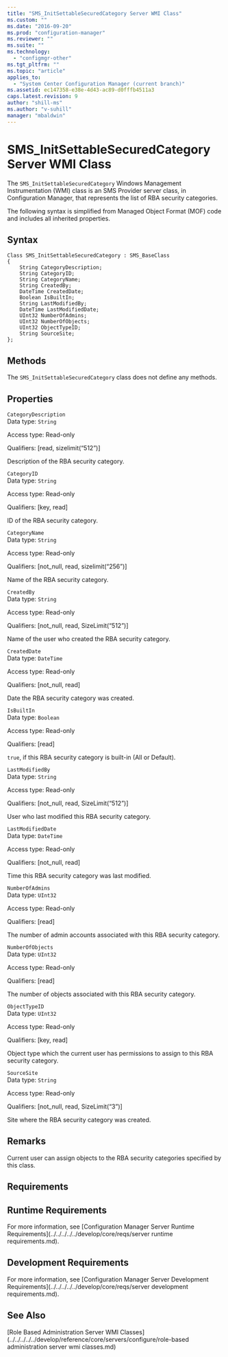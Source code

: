 ```yaml
---
title: "SMS_InitSettableSecuredCategory Server WMI Class"
ms.custom: ""
ms.date: "2016-09-20"
ms.prod: "configuration-manager"
ms.reviewer: ""
ms.suite: ""
ms.technology: 
  - "configmgr-other"
ms.tgt_pltfrm: ""
ms.topic: "article"
applies_to: 
  - "System Center Configuration Manager (current branch)"
ms.assetid: ec147358-e38e-4d43-ac89-d0fffb4511a3
caps.latest.revision: 9
author: "shill-ms"
ms.author: "v-suhill"
manager: "mbaldwin"
---
```

# SMS_InitSettableSecuredCategory Server WMI Class
The `SMS_InitSettableSecuredCategory` Windows Management Instrumentation (WMI) class is an SMS Provider server class, in Configuration Manager, that represents the list of RBA security categories.  
  
 The following syntax is simplified from Managed Object Format (MOF) code and includes all inherited properties.  
  
## Syntax  
  
```  
Class SMS_InitSettableSecuredCategory : SMS_BaseClass  
{  
    String CategoryDescription;  
    String CategoryID;  
    String CategoryName;  
    String CreatedBy;  
    DateTime CreatedDate;  
    Boolean IsBuiltIn;  
    String LastModifiedBy;  
    DateTime LastModifiedDate;  
    UInt32 NumberOfAdmins;  
    UInt32 NumberOfObjects;  
    UInt32 ObjectTypeID;  
    String SourceSite;  
};  
```  
  
## Methods  
 The `SMS_InitSettableSecuredCategory` class does not define any methods.  
  
## Properties  
 `CategoryDescription`  
 Data type: `String`  
  
 Access type: Read-only  
  
 Qualifiers: [read, sizelimit(“512”)]  
  
 Description of the RBA security category.  
  
 `CategoryID`  
 Data type: `String`  
  
 Access type: Read-only  
  
 Qualifiers: [key, read]  
  
 ID of the RBA security category.  
  
 `CategoryName`  
 Data type: `String`  
  
 Access type: Read-only  
  
 Qualifiers: [not_null, read, sizelimit(“256”)]  
  
 Name of the RBA security category.  
  
 `CreatedBy`  
 Data type: `String`  
  
 Access type: Read-only  
  
 Qualifiers: [not_null, read, SizeLimit(“512”)]  
  
 Name of the user who created the RBA security category.  
  
 `CreatedDate`  
 Data type: `DateTime`  
  
 Access type: Read-only  
  
 Qualifiers: [not_null, read]  
  
 Date the RBA security category was created.  
  
 `IsBuiltIn`  
 Data type: `Boolean`  
  
 Access type: Read-only  
  
 Qualifiers: [read]  
  
 `true`, if this RBA security category is built-in (All or Default).  
  
 `LastModifiedBy`  
 Data type: `String`  
  
 Access type: Read-only  
  
 Qualifiers: [not_null, read, SizeLimit(“512”)]  
  
 User who last modified this RBA security category.  
  
 `LastModifiedDate`  
 Data type: `DateTime`  
  
 Access type: Read-only  
  
 Qualifiers: [not_null, read]  
  
 Time this RBA security category was last modified.  
  
 `NumberOfAdmins`  
 Data type: `UInt32`  
  
 Access type: Read-only  
  
 Qualifiers: [read]  
  
 The number of admin accounts associated with this RBA security category.  
  
 `NumberOfObjects`  
 Data type: `UInt32`  
  
 Access type: Read-only  
  
 Qualifiers: [read]  
  
 The number of objects associated with this RBA security category.  
  
 `ObjectTypeID`  
 Data type: `UInt32`  
  
 Access type: Read-only  
  
 Qualifiers: [key, read]  
  
 Object type which the current user has permissions to assign to this RBA security category.  
  
 `SourceSite`  
 Data type: `String`  
  
 Access type: Read-only  
  
 Qualifiers: [not_null, read, SizeLimit(“3”)]  
  
 Site where the RBA security category was created.  
  
## Remarks  
 Current user can assign objects to the RBA security categories specified by this class.  
  
## Requirements  
  
## Runtime Requirements  
 For more information, see [Configuration Manager Server Runtime Requirements](../../../../../develop/core/reqs/server runtime requirements.md).  
  
## Development Requirements  
 For more information, see [Configuration Manager Server Development Requirements](../../../../../develop/core/reqs/server development requirements.md).  
  
## See Also  
 [Role Based Administration Server WMI Classes](../../../../../develop/reference/core/servers/configure/role-based administration server wmi classes.md)